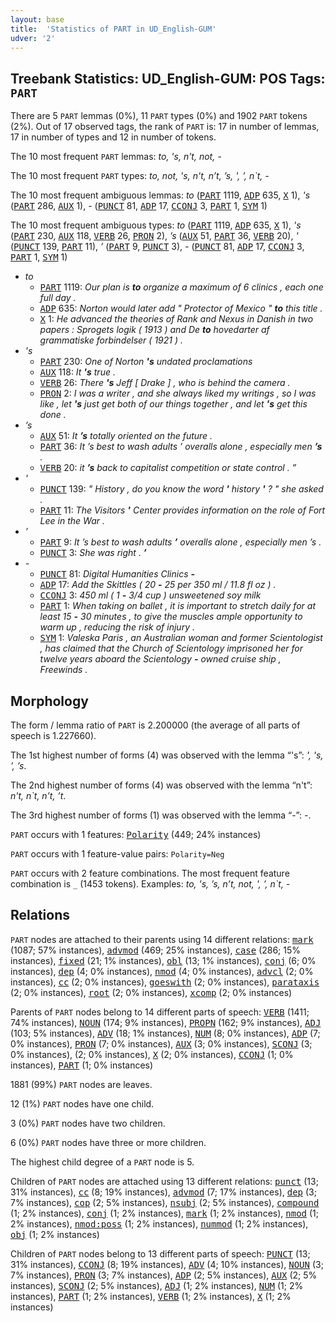 ```yaml
---
layout: base
title:  'Statistics of PART in UD_English-GUM'
udver: '2'
---
```


## Treebank Statistics: UD_English-GUM: POS Tags: `PART`

There are 5 `PART` lemmas (0%), 11 `PART` types (0%) and 1902 `PART` tokens (2%).
Out of 17 observed tags, the rank of `PART` is: 17 in number of lemmas, 17 in number of types and 12 in number of tokens.

The 10 most frequent `PART` lemmas: <em>to, 's, n't, not, -</em>

The 10 most frequent `PART` types:  <em>to, not, 's, n't, n’t, ’s, ', ’, n`t, -</em>

The 10 most frequent ambiguous lemmas: <em>to</em> (<tt><a href="en_gum-pos-PART.html">PART</a></tt> 1119, <tt><a href="en_gum-pos-ADP.html">ADP</a></tt> 635, <tt><a href="en_gum-pos-X.html">X</a></tt> 1), <em>'s</em> (<tt><a href="en_gum-pos-PART.html">PART</a></tt> 286, <tt><a href="en_gum-pos-AUX.html">AUX</a></tt> 1), <em>-</em> (<tt><a href="en_gum-pos-PUNCT.html">PUNCT</a></tt> 81, <tt><a href="en_gum-pos-ADP.html">ADP</a></tt> 17, <tt><a href="en_gum-pos-CCONJ.html">CCONJ</a></tt> 3, <tt><a href="en_gum-pos-PART.html">PART</a></tt> 1, <tt><a href="en_gum-pos-SYM.html">SYM</a></tt> 1)

The 10 most frequent ambiguous types:  <em>to</em> (<tt><a href="en_gum-pos-PART.html">PART</a></tt> 1119, <tt><a href="en_gum-pos-ADP.html">ADP</a></tt> 635, <tt><a href="en_gum-pos-X.html">X</a></tt> 1), <em>'s</em> (<tt><a href="en_gum-pos-PART.html">PART</a></tt> 230, <tt><a href="en_gum-pos-AUX.html">AUX</a></tt> 118, <tt><a href="en_gum-pos-VERB.html">VERB</a></tt> 26, <tt><a href="en_gum-pos-PRON.html">PRON</a></tt> 2), <em>’s</em> (<tt><a href="en_gum-pos-AUX.html">AUX</a></tt> 51, <tt><a href="en_gum-pos-PART.html">PART</a></tt> 36, <tt><a href="en_gum-pos-VERB.html">VERB</a></tt> 20), <em>'</em> (<tt><a href="en_gum-pos-PUNCT.html">PUNCT</a></tt> 139, <tt><a href="en_gum-pos-PART.html">PART</a></tt> 11), <em>’</em> (<tt><a href="en_gum-pos-PART.html">PART</a></tt> 9, <tt><a href="en_gum-pos-PUNCT.html">PUNCT</a></tt> 3), <em>-</em> (<tt><a href="en_gum-pos-PUNCT.html">PUNCT</a></tt> 81, <tt><a href="en_gum-pos-ADP.html">ADP</a></tt> 17, <tt><a href="en_gum-pos-CCONJ.html">CCONJ</a></tt> 3, <tt><a href="en_gum-pos-PART.html">PART</a></tt> 1, <tt><a href="en_gum-pos-SYM.html">SYM</a></tt> 1)


* <em>to</em>
  * <tt><a href="en_gum-pos-PART.html">PART</a></tt> 1119: <em>Our plan is <b>to</b> organize a maximum of 6 clinics , each one full day .</em>
  * <tt><a href="en_gum-pos-ADP.html">ADP</a></tt> 635: <em>Norton would later add " Protector of Mexico " <b>to</b> this title .</em>
  * <tt><a href="en_gum-pos-X.html">X</a></tt> 1: <em>He advanced the theories of Rank and Nexus in Danish in two papers : Sprogets logik ( 1913 ) and De <b>to</b> hovedarter af grammatiske forbindelser ( 1921 ) .</em>
* <em>'s</em>
  * <tt><a href="en_gum-pos-PART.html">PART</a></tt> 230: <em>One of Norton <b>'s</b> undated proclamations</em>
  * <tt><a href="en_gum-pos-AUX.html">AUX</a></tt> 118: <em>It <b>'s</b> true .</em>
  * <tt><a href="en_gum-pos-VERB.html">VERB</a></tt> 26: <em>There <b>'s</b> Jeff [ Drake ] , who is behind the camera .</em>
  * <tt><a href="en_gum-pos-PRON.html">PRON</a></tt> 2: <em>I was a writer , and she always liked my writings , so I was like , let <b>'s</b> just get both of our things together , and let <b>'s</b> get this done .</em>
* <em>’s</em>
  * <tt><a href="en_gum-pos-AUX.html">AUX</a></tt> 51: <em>It <b>’s</b> totally oriented on the future .</em>
  * <tt><a href="en_gum-pos-PART.html">PART</a></tt> 36: <em>It ’s best to wash adults ’ overalls alone , especially men <b>’s</b> .</em>
  * <tt><a href="en_gum-pos-VERB.html">VERB</a></tt> 20: <em>it <b>’s</b> back to capitalist competition or state control . ”</em>
* <em>'</em>
  * <tt><a href="en_gum-pos-PUNCT.html">PUNCT</a></tt> 139: <em>" History , do you know the word <b>'</b> history <b>'</b> ? " she asked .</em>
  * <tt><a href="en_gum-pos-PART.html">PART</a></tt> 11: <em>The Visitors <b>'</b> Center provides information on the role of Fort Lee in the War .</em>
* <em>’</em>
  * <tt><a href="en_gum-pos-PART.html">PART</a></tt> 9: <em>It ’s best to wash adults <b>’</b> overalls alone , especially men ’s .</em>
  * <tt><a href="en_gum-pos-PUNCT.html">PUNCT</a></tt> 3: <em>She was right . <b>’</b></em>
* <em>-</em>
  * <tt><a href="en_gum-pos-PUNCT.html">PUNCT</a></tt> 81: <em>Digital Humanities Clinics <b>-</b></em>
  * <tt><a href="en_gum-pos-ADP.html">ADP</a></tt> 17: <em>Add the Skittles ( 20 <b>-</b> 25 per 350 ml / 11.8 fl oz ) .</em>
  * <tt><a href="en_gum-pos-CCONJ.html">CCONJ</a></tt> 3: <em>450 ml ( 1 <b>-</b> 3/4 cup ) unsweetened soy milk</em>
  * <tt><a href="en_gum-pos-PART.html">PART</a></tt> 1: <em>When taking on ballet , it is important to stretch daily for at least 15 <b>-</b> 30 minutes , to give the muscles ample opportunity to warm up , reducing the risk of injury .</em>
  * <tt><a href="en_gum-pos-SYM.html">SYM</a></tt> 1: <em>Valeska Paris , an Australian woman and former Scientologist , has claimed that the Church of Scientology imprisoned her for twelve years aboard the Scientology <b>-</b> owned cruise ship , Freewinds .</em>

## Morphology

The form / lemma ratio of `PART` is 2.200000 (the average of all parts of speech is 1.227660).

The 1st highest number of forms (4) was observed with the lemma “'s”: <em>', 's, ’, ’s</em>.

The 2nd highest number of forms (4) was observed with the lemma “n't”: <em>n't, n`t, n’t, ’t</em>.

The 3rd highest number of forms (1) was observed with the lemma “-”: <em>-</em>.

`PART` occurs with 1 features: <tt><a href="en_gum-feat-Polarity.html">Polarity</a></tt> (449; 24% instances)

`PART` occurs with 1 feature-value pairs: `Polarity=Neg`

`PART` occurs with 2 feature combinations.
The most frequent feature combination is `_` (1453 tokens).
Examples: <em>to, 's, ’s, n’t, not, ', ’, n`t, -</em>


## Relations

`PART` nodes are attached to their parents using 14 different relations: <tt><a href="en_gum-dep-mark.html">mark</a></tt> (1087; 57% instances), <tt><a href="en_gum-dep-advmod.html">advmod</a></tt> (469; 25% instances), <tt><a href="en_gum-dep-case.html">case</a></tt> (286; 15% instances), <tt><a href="en_gum-dep-fixed.html">fixed</a></tt> (21; 1% instances), <tt><a href="en_gum-dep-obl.html">obl</a></tt> (13; 1% instances), <tt><a href="en_gum-dep-conj.html">conj</a></tt> (6; 0% instances), <tt><a href="en_gum-dep-dep.html">dep</a></tt> (4; 0% instances), <tt><a href="en_gum-dep-nmod.html">nmod</a></tt> (4; 0% instances), <tt><a href="en_gum-dep-advcl.html">advcl</a></tt> (2; 0% instances), <tt><a href="en_gum-dep-cc.html">cc</a></tt> (2; 0% instances), <tt><a href="en_gum-dep-goeswith.html">goeswith</a></tt> (2; 0% instances), <tt><a href="en_gum-dep-parataxis.html">parataxis</a></tt> (2; 0% instances), <tt><a href="en_gum-dep-root.html">root</a></tt> (2; 0% instances), <tt><a href="en_gum-dep-xcomp.html">xcomp</a></tt> (2; 0% instances)

Parents of `PART` nodes belong to 14 different parts of speech: <tt><a href="en_gum-pos-VERB.html">VERB</a></tt> (1411; 74% instances), <tt><a href="en_gum-pos-NOUN.html">NOUN</a></tt> (174; 9% instances), <tt><a href="en_gum-pos-PROPN.html">PROPN</a></tt> (162; 9% instances), <tt><a href="en_gum-pos-ADJ.html">ADJ</a></tt> (103; 5% instances), <tt><a href="en_gum-pos-ADV.html">ADV</a></tt> (18; 1% instances), <tt><a href="en_gum-pos-NUM.html">NUM</a></tt> (8; 0% instances), <tt><a href="en_gum-pos-ADP.html">ADP</a></tt> (7; 0% instances), <tt><a href="en_gum-pos-PRON.html">PRON</a></tt> (7; 0% instances), <tt><a href="en_gum-pos-AUX.html">AUX</a></tt> (3; 0% instances), <tt><a href="en_gum-pos-SCONJ.html">SCONJ</a></tt> (3; 0% instances),  (2; 0% instances), <tt><a href="en_gum-pos-X.html">X</a></tt> (2; 0% instances), <tt><a href="en_gum-pos-CCONJ.html">CCONJ</a></tt> (1; 0% instances), <tt><a href="en_gum-pos-PART.html">PART</a></tt> (1; 0% instances)

1881 (99%) `PART` nodes are leaves.

12 (1%) `PART` nodes have one child.

3 (0%) `PART` nodes have two children.

6 (0%) `PART` nodes have three or more children.

The highest child degree of a `PART` node is 5.

Children of `PART` nodes are attached using 13 different relations: <tt><a href="en_gum-dep-punct.html">punct</a></tt> (13; 31% instances), <tt><a href="en_gum-dep-cc.html">cc</a></tt> (8; 19% instances), <tt><a href="en_gum-dep-advmod.html">advmod</a></tt> (7; 17% instances), <tt><a href="en_gum-dep-dep.html">dep</a></tt> (3; 7% instances), <tt><a href="en_gum-dep-cop.html">cop</a></tt> (2; 5% instances), <tt><a href="en_gum-dep-nsubj.html">nsubj</a></tt> (2; 5% instances), <tt><a href="en_gum-dep-compound.html">compound</a></tt> (1; 2% instances), <tt><a href="en_gum-dep-conj.html">conj</a></tt> (1; 2% instances), <tt><a href="en_gum-dep-mark.html">mark</a></tt> (1; 2% instances), <tt><a href="en_gum-dep-nmod.html">nmod</a></tt> (1; 2% instances), <tt><a href="en_gum-dep-nmod-poss.html">nmod:poss</a></tt> (1; 2% instances), <tt><a href="en_gum-dep-nummod.html">nummod</a></tt> (1; 2% instances), <tt><a href="en_gum-dep-obj.html">obj</a></tt> (1; 2% instances)

Children of `PART` nodes belong to 13 different parts of speech: <tt><a href="en_gum-pos-PUNCT.html">PUNCT</a></tt> (13; 31% instances), <tt><a href="en_gum-pos-CCONJ.html">CCONJ</a></tt> (8; 19% instances), <tt><a href="en_gum-pos-ADV.html">ADV</a></tt> (4; 10% instances), <tt><a href="en_gum-pos-NOUN.html">NOUN</a></tt> (3; 7% instances), <tt><a href="en_gum-pos-PRON.html">PRON</a></tt> (3; 7% instances), <tt><a href="en_gum-pos-ADP.html">ADP</a></tt> (2; 5% instances), <tt><a href="en_gum-pos-AUX.html">AUX</a></tt> (2; 5% instances), <tt><a href="en_gum-pos-SCONJ.html">SCONJ</a></tt> (2; 5% instances), <tt><a href="en_gum-pos-ADJ.html">ADJ</a></tt> (1; 2% instances), <tt><a href="en_gum-pos-NUM.html">NUM</a></tt> (1; 2% instances), <tt><a href="en_gum-pos-PART.html">PART</a></tt> (1; 2% instances), <tt><a href="en_gum-pos-VERB.html">VERB</a></tt> (1; 2% instances), <tt><a href="en_gum-pos-X.html">X</a></tt> (1; 2% instances)

